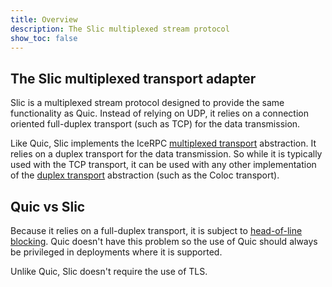 ```yaml
---
title: Overview
description: The Slic multiplexed stream protocol
show_toc: false
---
```


## The Slic multiplexed transport adapter

Slic is a multiplexed stream protocol designed to provide the same functionality as Quic. Instead of relying on UDP, it
relies on a connection oriented full-duplex transport (such as TCP) for the data transmission.

Like Quic, Slic implements the IceRPC [multiplexed transport](../protocols-and-transports/icerpc-multiplexed-transports)
abstraction. It relies on a duplex transport for the data transmission. So while it is typically used with the TCP
 transport, it can be used with any other implementation of the [duplex transport](../protocols-and-transports/ice-duplex-transports) abstraction (such as the Coloc transport).

## Quic vs Slic

Because it relies on a full-duplex transport, it is subject to [head-of-line blocking](https://en.wikipedia.org/wiki/Head-of-line_blocking). Quic doesn't have this problem so the use of Quic should always be privileged in deployments where it is supported.

Unlike Quic, Slic doesn't require the use of TLS.
